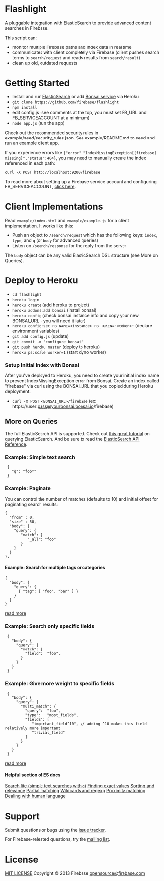 Flashlight
==========

A pluggable integration with ElasticSearch to provide advanced content searches in Firebase.

This script can:
 - monitor multiple Firebase paths and index data in real time
 - communicates with client completely via Firebase (client pushes search terms to `search/request` and reads results from `search/result`)
 - clean up old, outdated requests

Getting Started
===============

 - Install and run [ElasticSearch](http://www.elasticsearch.org/guide/en/elasticsearch/reference/current/setup.html) or add [Bonsai service](https://addons.heroku.com/bonsai#starter) via Heroku
 - `git clone https://github.com/firebase/flashlight`
 - `npm install`
 - edit config.js (see comments at the top, you must set FB_URL and FB_SERVICEACCOUNT at a minimum)
 - `node app.js` (run the app)

Check out the recommended security rules in example/seed/security_rules.json.
See example/README.md to seed and run an example client app.

If you experience errors like `{"error":"IndexMissingException[[firebase] missing]","status":404}`, you may need
to manually create the index referenced in each path:

    curl -X POST http://localhost:9200/firebase

To read more about setting up a Firebase service account and configuring FB_SERVICEACCOUNT, [click here](https://firebase.google.com/docs/database/server/start).

Client Implementations
======================

Read `example/index.html` and `example/example.js` for a client implementation. It works like this:

 - Push an object to `/search/request` which has the following keys: `index`, `type`, and `q` (or `body` for advanced queries)
 - Listen on `/search/response` for the reply from the server

The `body` object can be any valid ElasticSearch DSL structure (see More on Queries).

Deploy to Heroku
================

 - `cd flashlight`
 - `heroku login`
 - `heroku create` (add heroku to project)
 - `heroku addons:add bonsai` (install bonsai)
 - `heroku config`  (check bonsai instance info and copy your new BONSAI_URL - you will need it later)
 - `heroku config:set FB_NAME=<instance> FB_TOKEN="<token>"` (declare environment variables)
 - `git add config.js` (update)
 - `git commit -m "configure bonsai"`
 - `git push heroku master` (deploy to heroku)
 - `heroku ps:scale worker=1` (start dyno worker)

### Setup Initial Index with Bonsai

After you've deployed to Heroku, you need to create your initial index name to prevent IndexMissingException error from Bonsai. Create an index called "firebase" via curl using the BONSAI_URL that you copied during Heroku deployment.

 - `curl -X POST <BONSAI_URL>/firebase` (ex: https://user:pass@yourbonsai.bonsai.io/firebase)
 
 More on Queries
 ---------------
 
 The full ElasticSearch API is supported. Check out [this great tutorial](http://okfnlabs.org/blog/2013/07/01/elasticsearch-query-tutorial.html) on querying ElasticSearch. And be sure to read the [ElasticSearch API Reference](http://www.elasticsearch.org/guide/en/elasticsearch/reference/current/).
 
 ### Example: Simple text search

```
 {
   "q": "foo*"
 }
 ```
 
 ### Example: Paginate
 
 You can control the number of matches (defaults to 10) and initial offset for paginating search results:
 ```
 {
   "from" : 0, 
   "size" : 50, 
   "body": {
     "query": {
        "match": {
           "_all": "foo"
        }
     }
   }
 }; 
 ```
 
 #### Example: Search for multiple tags or categories
 
 ```
 {
   "body": {
     "query": {
       { "tag": [ "foo", "bar" ] }
     }
   }
 }
 ```
 
 [read more](https://www.elastic.co/guide/en/elasticsearch/guide/current/complex-core-fields.html)

### Example: Search only specific fields
```
 {
   "body": {
     "query": {
       "match": {
         "field":  "foo",
       }
     }
   }
 }
```
 
### Example: Give more weight to specific fields
```
 {
   "body": {
     "query": {
       "multi_match": {
         "query":  "foo",
         "type":   "most_fields", 
         "fields": [ 
            "important_field^10", // adding ^10 makes this field relatively more important 
            "trivial_field" 
         ]
       }
     }
   }
 }
```

[read more](https://www.elastic.co/guide/en/elasticsearch/guide/current/most-fields.html)

#### Helpful section of ES docs
 
 [Search lite (simple text searches with `q`)](https://www.elastic.co/guide/en/elasticsearch/guide/current/search-lite.html)
 [Finding exact values](https://www.elastic.co/guide/en/elasticsearch/guide/current/_finding_exact_values.html)
 [Sorting and relevance](https://www.elastic.co/guide/en/elasticsearch/guide/current/sorting.html)
 [Partial matching](https://www.elastic.co/guide/en/elasticsearch/guide/current/partial-matching.html)
 [Wildcards and regexp](https://www.elastic.co/guide/en/elasticsearch/guide/current/_wildcard_and_regexp_queries.html)
 [Proximity matching](https://www.elastic.co/guide/en/elasticsearch/guide/current/proximity-matching.html)
 [Dealing with human language](https://www.elastic.co/guide/en/elasticsearch/guide/current/languages.html)

Support
=======

Submit questions or bugs using the [issue tracker](https://github.com/firebase/flashlight).

For Firebase-releated questions, try the [mailing list](https://groups.google.com/forum/#!forum/firebase-talk).

License
=======

[MIT LICENSE](http://firebase.mit-license.org/)
Copyright © 2013 Firebase <opensource@firebase.com>
